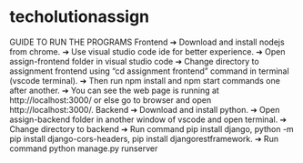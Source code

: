 # techolutionassign
GUIDE TO RUN THE PROGRAMS
Frontend
➔ Download and install nodejs from chrome.
➔ Use visual studio code ide for better experience.
➔ Open assign-frontend folder in visual studio code
➔ Change directory to assignment frontend using “cd assignment frontend” command 
in terminal (vscode terminal).
➔ Then run npm install and npm start commands one after another.
➔ You can see the web page is running at http://localhost:3000/ or else go to browser 
and open http://localhost:3000/.
Backend
➔ Download and install python.
➔ Open assign-backend folder in another window of vscode and open terminal.
➔ Change directory to backend
➔ Run command pip install django, python -m pip install django-cors-headers, pip install 
djangorestframework.
➔ Run command python manage.py runserver
